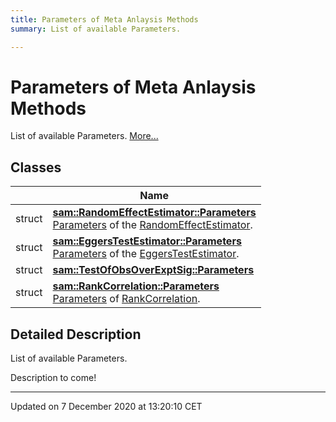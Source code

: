 ```yaml
---
title: Parameters of Meta Anlaysis Methods
summary: List of available Parameters.  

---
```


# Parameters of Meta Anlaysis Methods




List of available Parameters.  [More...](#detailed-description)






## Classes

|                | Name           |
| -------------- | -------------- |
| struct | **[sam::RandomEffectEstimator::Parameters](/doxygen/Classes/structsam_1_1_random_effect_estimator_1_1_parameters/)** <br>[Parameters]() of the [RandomEffectEstimator](/doxygen/Classes/classsam_1_1_random_effect_estimator/).  |
| struct | **[sam::EggersTestEstimator::Parameters](/doxygen/Classes/structsam_1_1_eggers_test_estimator_1_1_parameters/)** <br>[Parameters]() of the [EggersTestEstimator](/doxygen/Classes/classsam_1_1_eggers_test_estimator/).  |
| struct | **[sam::TestOfObsOverExptSig::Parameters](/doxygen/Classes/structsam_1_1_test_of_obs_over_expt_sig_1_1_parameters/)**  |
| struct | **[sam::RankCorrelation::Parameters](/doxygen/Classes/structsam_1_1_rank_correlation_1_1_parameters/)** <br>[Parameters]() of [RankCorrelation](/doxygen/Classes/classsam_1_1_rank_correlation/).  |








## Detailed Description

List of available Parameters. 


























Description to come! 








-------------------------------

Updated on  7 December 2020 at 13:20:10 CET